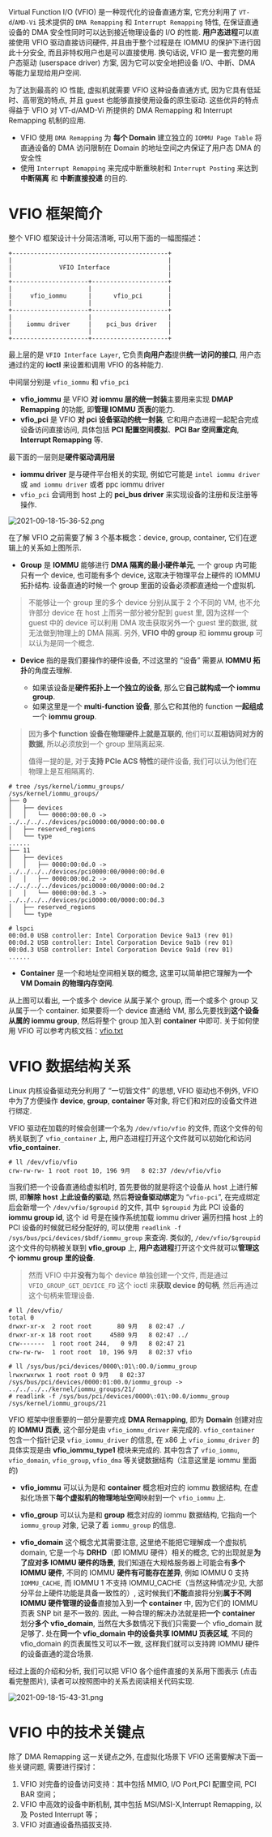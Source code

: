 
Virtual Function I/O (VFIO) 是一种现代化的设备直通方案, 它充分利用了 `VT-d`/`AMD-Vi` 技术提供的 `DMA Remapping` 和 `Interrupt Remapping` 特性, 在保证直通设备的 DMA 安全性同时可以达到接近物理设备的 I/O 的性能. **用户态进程**可以直接使用 VFIO 驱动直接访问硬件, 并且由于整个过程是在 IOMMU 的保护下进行因此十分安全, 而且非特权用户也是可以直接使用. 换句话说, VFIO 是一套完整的用户态驱动 (userspace driver) 方案, 因为它可以安全地把设备 I/O、中断、DMA 等能力呈现给用户空间.

为了达到最高的 IO 性能, 虚拟机就需要 VFIO 这种设备直通方式, 因为它具有低延时、高带宽的特点, 并且 guest 也能够直接使用设备的原生驱动. 这些优异的特点得益于 VFIO 对 VT-d/AMD-Vi 所提供的 DMA Remapping 和 Interrupt Remapping 机制的应用.

* VFIO 使用 `DMA Remapping` 为 **每个 Domain** 建立独立的 `IOMMU Page Table` 将直通设备的 DMA 访问限制在 Domain 的地址空间之内保证了用户态 DMA 的安全性
* 使用 `Interrupt Remapping` 来完成中断重映射和 `Interrupt Posting` 来达到 **中断隔离** 和 **中断直接投递** 的目的.

# VFIO 框架简介

整个 VFIO 框架设计十分简洁清晰, 可以用下面的一幅图描述：

```
+-------------------------------------------+
|                                           |
|             VFIO Interface                |
|                                           |
+---------------------+---------------------+
|                     |                     |
|     vfio_iommu      |      vfio_pci       |
|                     |                     |
+---------------------+---------------------+
|                     |                     |
|    iommu driver     |    pci_bus driver   |
|                     |                     |
+---------------------+---------------------+
```

最上层的是 `VFIO Interface Layer`, 它负责**向用户态**提供**统一访问的接口**, 用户态通过约定的 **ioctl** 来设置和调用 VFIO 的各种能力.

中间层分别是 `vfio_iommu` 和 `vfio_pci`

* **vfio_iommu** 是 VFIO **对 iommu 层的统一封装**主要用来实现 **DMAP Remapping** 的功能, 即**管理 IOMMU 页表**的能力.
* **vfio_pci** 是 VFIO **对 pci 设备驱动的统一封装**, 它和用户态进程一起配合完成设备访问直接访问, 具体包括 **PCI 配置空间模拟**、**PCI Bar 空间重定向**, **Interrupt Remapping** 等.

最下面的一层则是**硬件驱动调用层**

* **iommu driver** 是与硬件平台相关的实现, 例如它可能是 `intel iommu driver` 或 `amd iommu driver` 或者 ppc iommu driver
* `vfio_pci` 会调用到 host 上的 **pci_bus driver** 来实现设备的注册和反注册等操作.

![2021-09-18-15-36-52.png](./images/2021-09-18-15-36-52.png)

在了解 VFIO 之前需要了解 3 个基本概念：device, group, container, 它们在逻辑上的关系如上图所示.

* **Group** 是 **IOMMU** 能够进行 **DMA 隔离的最小硬件单元**, 一个 group 内可能只有一个 device, 也可能有多个 device, 这取决于物理平台上硬件的 IOMMU 拓扑结构. 设备直通的时候一个 group 里面的设备必须都直通给一个虚拟机.

> 不能够让一个 group 里的多个 device 分别从属于 2 个不同的 VM, 也不允许部分 device 在 host 上而另一部分被分配到 guest 里, 因为这样一个 guest 中的 device 可以利用 DMA 攻击获取另外一个 guest 里的数据, 就无法做到物理上的 DMA 隔离. 另外, **VFIO 中的 group** 和 **iommu group** 可以认为是同一个概念.

* **Device** 指的是我们要操作的硬件设备, 不过这里的 “设备” 需要从 **IOMMU 拓扑**的角度去理解.

  * 如果该设备是**硬件拓扑上一个独立的设备**, 那么它**自己就构成一个 iommu group**.
  * 如果这里是一个 **multi-function 设备**, 那么它和其他的 function **一起组成**一个 **iommu group**.

> 因为**多个 function 设备在物理硬件上就是互联的**, 他们可以**互相访问对方的数据**, 所以必须放到一个 group 里隔离起来.
>
> 值得一提的是, 对于**支持 PCIe ACS 特性**的硬件设备, 我们可以认为他们在物理上是互相隔离的.

```
# tree /sys/kernel/iommu_groups/
/sys/kernel/iommu_groups/
├── 0
│   ├── devices
│   │   └── 0000:00:00.0 -> ../../../../devices/pci0000:00/0000:00:00.0
│   ├── reserved_regions
│   └── type
......
├── 11
│   ├── devices
│   │   ├── 0000:00:0d.0 -> ../../../../devices/pci0000:00/0000:00:0d.0
│   │   ├── 0000:00:0d.2 -> ../../../../devices/pci0000:00/0000:00:0d.2
│   │   └── 0000:00:0d.3 -> ../../../../devices/pci0000:00/0000:00:0d.3
│   ├── reserved_regions
│   └── type

# lspci
00:0d.0 USB controller: Intel Corporation Device 9a13 (rev 01)
00:0d.2 USB controller: Intel Corporation Device 9a1b (rev 01)
00:0d.3 USB controller: Intel Corporation Device 9a1d (rev 01)
......
```

* **Container** 是一个和地址空间相关联的概念, 这里可以简单把它理解为**一个 VM Domain 的物理内存空间**.

从上图可以看出, 一个或多个 device 从属于某个 group, 而一个或多个 group 又从属于一个 container. 如果要将一个 device 直通给 VM, 那么先要找到**这个设备从属的 iommu group**, 然后将整个 group 加入到 **container** 中即可. 关于如何使用 VFIO 可以参考内核文档：[vfio.txt](https://www.kernel.org/doc/Documentation/vfio.txt)

# VFIO 数据结构关系

Linux 内核设备驱动充分利用了 “一切皆文件” 的思想, VFIO 驱动也不例外, VFIO 中为了方便操作 **device**, **group**, **container** 等对象, 将它们和对应的设备文件进行绑定. 

VFIO 驱动在加载的时候会创建一个名为 `/dev/vfio/vfio` 的文件, 而这个文件的句柄关联到了 `vfio_container` 上, 用户态进程打开这个文件就可以初始化和访问 **vfio_container**. 

```
# ll /dev/vfio/vfio
crw-rw-rw- 1 root root 10, 196 9月   8 02:37 /dev/vfio/vfio
```

当我们把一个设备直通给虚拟机时, 首先要做的就是将这个设备从 host 上进行解绑, 即**解除 host 上此设备的驱动**, 然后**将设备驱动绑定**为 “`vfio-pci`”, 在完成绑定后会新增一个 `/dev/vfio/$groupid` 的文件, 其中 `$groupid` 为此 PCI 设备的 **iommu group id**, 这个 id 号是在操作系统加载 iommu driver 遍历扫描 host 上的 PCI 设备的时候就已经分配好的, 可以使用 `readlink -f /sys/bus/pci/devices/$bdf/iommu_group` 来查询. 类似的, `/dev/vfio/$groupid` 这个文件的句柄被关联到 **vfio_group** 上, **用户态进程**打开这个文件就可以**管理这个 iommu group 里的设备**. 

> 然而 VFIO 中并**没有**为每个 device 单独创建一个文件, 而是通过 `VFIO_GROUP_GET_DEVICE_FD` 这个 ioctl 来**获取 device 的句柄**, 然后再通过这个句柄来管理设备.

```
# ll /dev/vfio/
total 0
drwxr-xr-x  2 root root       80 9月   8 02:47 ./
drwxr-xr-x 18 root root     4580 9月   8 02:47 ../
crw-------  1 root root 244,   0 9月   8 02:47 21
crw-rw-rw-  1 root root  10, 196 9月   8 02:37 vfio

# ll /sys/bus/pci/devices/0000\:01\:00.0/iommu_group
lrwxrwxrwx 1 root root 0 9月   8 02:37 /sys/bus/pci/devices/0000:01:00.0/iommu_group -> ../../../../kernel/iommu_groups/21/
# readlink -f /sys/bus/pci/devices/0000\:01\:00.0/iommu_group
/sys/kernel/iommu_groups/21
```

VFIO 框架中很重要的一部分是要完成 **DMA Remapping**, 即为 **Domain** 创建对应的 **IOMMU 页表**, 这个部分是由 `vfio_iommu_driver` 来完成的.  `vfio_container` 包含一个指针记录 `vfio_iommu_driver` 的信息, 在 x86 上 `vfio_iommu_driver` 的具体实现是由 **vfio_iommu_type1** 模块来完成的. 其中包含了 `vfio_iommu`, `vfio_domain`, `vfio_group`, `vfio_dma` 等关键数据结构（注意这里是 iommu 里面的)

* **vfio_iommu** 可以认为是和 **container** 概念相对应的 iommu 数据结构, 在虚拟化场景下**每个虚拟机的物理地址空间**映射到一个 `vfio_iommu` 上.

* **vfio_group** 可以认为是和 **group** 概念对应的 iommu 数据结构, 它指向一个 `iommu_group` 对象, 记录了着 `iommu_group` 的信息.

* **vfio_domain** 这个概念尤其需要注意, 这里绝不能把它理解成一个虚拟机 domain, 它是一个与 **DRHD**（即 IOMMU 硬件）相关的概念, 它的出现就是**为了应对多 IOMMU 硬件的场景**, 我们知道在大规格服务器上可能会有**多个 IOMMU 硬件**, 不同的 IOMMU **硬件有可能存在差异**, 例如 IOMMU 0 支持 `IOMMU_CACHE`, 而 IOMMU 1 不支持 IOMMU_CACHE（当然这种情况少见, 大部分平台上硬件功能是具备一致性的）, 这时候我们**不能**直接将分别**属于不同 IOMMU 硬件管理的设备**直接加入到**一个 container** 中, 因为它们的 IOMMU 页表 SNP bit 是不一致的. 因此, 一种合理的解决办法就是把**一个 container** 划分**多个 vfio_domain**, 当然在大多数情况下我们只需要一个 vfio_domain 就足够了. 处在**同一个 vfio_domain 中的设备共享 IOMMU 页表区域**, 不同的 vfio_domain 的页表属性又可以不一致, 这样我们就可以支持跨 IOMMU 硬件的设备直通的混合场景.



经过上面的介绍和分析, 我们可以把 VFIO 各个组件直接的关系用下图表示 (点击看完整图片), 读者可以按照图中的关系去阅读相关代码实现.

![2021-09-18-15-43-31.png](./images/2021-09-18-15-43-31.png)

# VFIO 中的技术关键点

除了 DMA Remapping 这一关键点之外, 在虚拟化场景下 VFIO 还需要解决下面一些关键问题, 需要进行探讨：

1. VFIO 对完备的设备访问支持：其中包括 MMIO, I/O Port,PCI 配置空间, PCI BAR 空间；
2. VFIO 中高效的设备中断机制, 其中包括 MSI/MSI-X,Interrupt Remapping, 以及 Posted Interrupt 等；
3. VFIO 对直通设备热插拔支持.